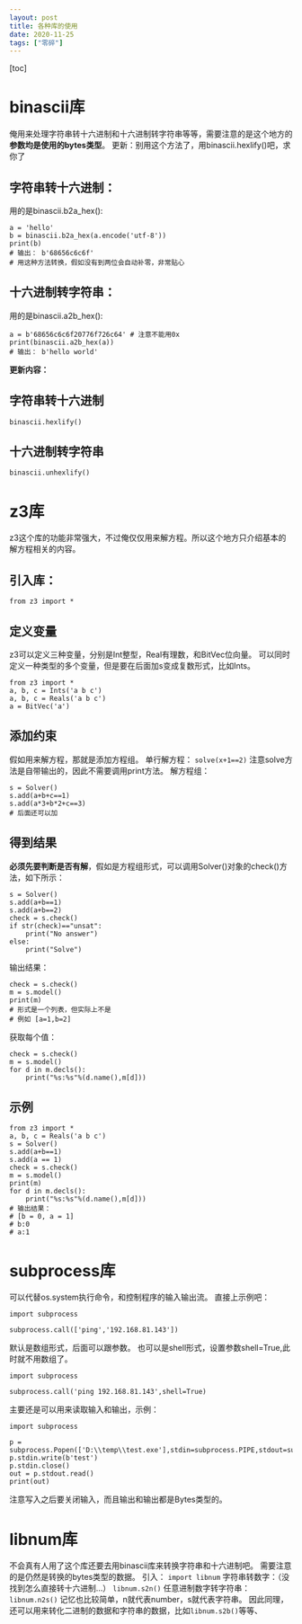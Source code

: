 ```yaml
---
layout: post
title: 各种库的使用
date: 2020-11-25
tags: ["零碎"]
---
```


[toc]

# binascii库

俺用来处理字符串转十六进制和十六进制转字符串等等，需要注意的是这个地方的**参数均是使用的bytes类型**。
更新：别用这个方法了，用binascii.hexlify()吧，求你了

## 字符串转十六进制：

用的是binascii.b2a_hex():

    a = 'hello'
    b = binascii.b2a_hex(a.encode('utf-8'))
    print(b)
    # 输出： b'68656c6c6f'
    # 用这种方法转换，假如没有到两位会自动补零，非常贴心

## 十六进制转字符串：

用的是binascii.a2b_hex():

    a = b'68656c6c6f20776f726c64' # 注意不能用0x
    print(binascii.a2b_hex(a))
    # 输出： b'hello world'

**更新内容：**

## 字符串转十六进制

`binascii.hexlify()`

## 十六进制转字符串

`binascii.unhexlify()`

# z3库

z3这个库的功能非常强大，不过俺仅仅用来解方程。所以这个地方只介绍基本的解方程相关的内容。

## 引入库：

`from z3 import *`

## 定义变量

z3可以定义三种变量，分别是Int整型，Real有理数，和BitVec位向量。
可以同时定义一种类型的多个变量，但是要在后面加s变成复数形式，比如Ints。

    from z3 import *
    a, b, c = Ints('a b c')
    a, b, c = Reals('a b c')
    a = BitVec('a')

## 添加约束

假如用来解方程，那就是添加方程组。
单行解方程：
`solve(x+1==2)`
注意solve方法是自带输出的，因此不需要调用print方法。
解方程组：

    s = Solver()
    s.add(a+b+c==1)
    s.add(a*3+b*2+c==3)
    # 后面还可以加

## 得到结果

**必须先要判断是否有解**，假如是方程组形式，可以调用Solver()对象的check()方法，如下所示：

    s = Solver()
    s.add(a+b==1)
    s.add(a+b==2)
    check = s.check()
    if str(check)=="unsat":
        print("No answer")
    else:
        print("Solve")

输出结果：

    check = s.check()
    m = s.model()
    print(m)
    # 形式是一个列表，但实际上不是
    # 例如 [a=1,b=2]

获取每个值：

    check = s.check()
    m = s.model()
    for d in m.decls():
        print("%s:%s"%(d.name(),m[d]))

## 示例

    from z3 import *
    a, b, c = Reals('a b c')
    s = Solver()
    s.add(a+b==1)
    s.add(a == 1)
    check = s.check()
    m = s.model()
    print(m)
    for d in m.decls():
        print("%s:%s"%(d.name(),m[d]))
    # 输出结果：
    # [b = 0, a = 1]
    # b:0
    # a:1

# subprocess库

可以代替os.system执行命令，和控制程序的输入输出流。
直接上示例吧：

    import subprocess

    subprocess.call(['ping','192.168.81.143'])

默认是数组形式，后面可以跟参数。
也可以是shell形式，设置参数shell=True,此时就不用数组了。

    import subprocess

    subprocess.call('ping 192.168.81.143',shell=True)

主要还是可以用来读取输入和输出，示例：

    import subprocess

    p = subprocess.Popen(['D:\\temp\\test.exe'],stdin=subprocess.PIPE,stdout=subprocess.PIPE,stderr=subprocess.PIPE)
    p.stdin.write(b'test')
    p.stdin.close()
    out = p.stdout.read()
    print(out)

注意写入之后要关闭输入，而且输出和输出都是Bytes类型的。

# libnum库

不会真有人用了这个库还要去用binascii库来转换字符串和十六进制吧。
需要注意的是仍然是转换的bytes类型的数据。
引入：
`import libnum`
字符串转数字：（没找到怎么直接转十六进制...）
`libnum.s2n()`
任意进制数字转字符串：
`libnum.n2s()`
记忆也比较简单，n就代表number，s就代表字符串。
因此同理，还可以用来转化二进制的数据和字符串的数据，比如`libnum.s2b()`等等、